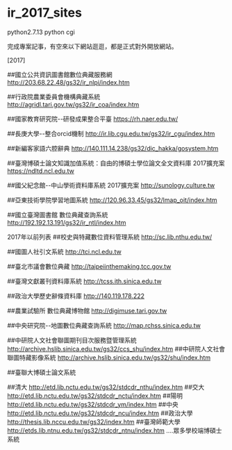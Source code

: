 # ir_2017_sites
python2.7.13  python cgi

完成專案記事，有空來以下網站逛逛，都是正式對外開放網站。

[2017]

##國立公共資訊圖書館數位典藏服務網 
http://203.68.22.48/gs32/ir_nlpi/index.htm

##行政院農業委員會機構典藏系統
http://agridl.tari.gov.tw/gs32/ir_coa/index.htm

##國家教育研究院--研發成果整合平臺
https://rh.naer.edu.tw/

##長庚大學--整合orcid機制
http://ir.lib.cgu.edu.tw/gs32/ir_cgu/index.htm

##新編客家語六腔辭典
http://140.111.14.238/gs32/dic_hakka/gosystem.htm

##臺灣博碩士論文知識加值系統：自由的博碩士學位論文全文資料庫 2017擴充案
https://ndltd.ncl.edu.tw

##國父紀念館--中山學術資料庫系統 2017擴充案
http://sunology.culture.tw

##亞東技術學院學習地圖系統
http://120.96.33.45/gs32/lmap_oit/index.htm

##國立臺灣圖書館 數位典藏查詢系統
http://192.192.13.191/gs32/ir_ntl/index.htm


2017年以前列表
##校史與特藏數位資料管理系統
http://sc.lib.nthu.edu.tw/

##國圖人社引文系統
http://tci.ncl.edu.tw

##臺北市議會數位典藏
http://taipeiinthemaking.tcc.gov.tw

##臺灣文獻叢刊資料庫系統
http://tcss.ith.sinica.edu.tw

##政治大學歷史辭條資料庫
http://140.119.178.222

##農業試驗所 數位典藏博物館
http://digimuse.tari.gov.tw

##中央研究院--地圖數位典藏查詢系統
http://map.rchss.sinica.edu.tw

##中研院人文社會聯圖期刊目次服務暨管理系統
http://archive.hslib.sinica.edu.tw/gs32/ccs_shu/index.htm
##中研院人文社會聯圖特藏影像系統
http://archive.hslib.sinica.edu.tw/gs32/shu/index.htm

##臺聯大博碩士論文系統

##清大
http://etd.lib.nctu.edu.tw/gs32/stdcdr_nthu/index.htm
##交大
http://etd.lib.nctu.edu.tw/gs32/stdcdr_nctu/index.htm
##陽明
http://etd.lib.nctu.edu.tw/gs32/stdcdr_ym/index.htm
##中央
http://etd.lib.nctu.edu.tw/gs32/stdcdr_ncu/index.htm
##政治大學
http://thesis.lib.nccu.edu.tw/gs32/index.htm
##臺灣師範大學
http://etds.lib.ntnu.edu.tw/gs32/stdcdr_ntnu/index.htm
....眾多學校端博碩士系統














